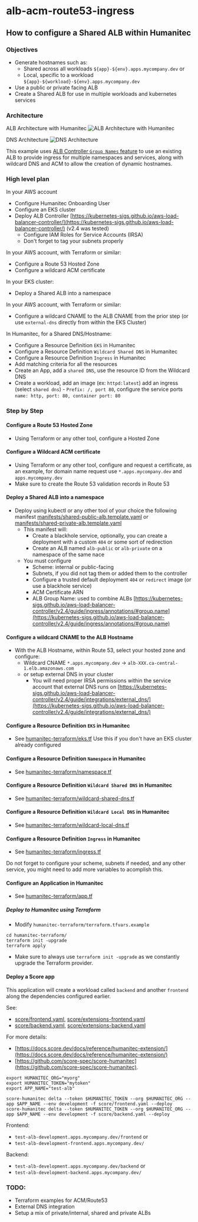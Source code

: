 # alb-acm-route53-ingress

## How to configure a Shared ALB within Humanitec

### Objectives
- Generate hostnames such as:
  - Shared across all workloads `${app}-${env}.apps.mycompany.dev` or
  - Local, specific to a workload `${app}-${workload}-${env}.apps.mycompany.dev`
- Use a public or private facing ALB
- Create a Shared ALB for use in multiple workloads and kubernetes services

### Architecture

ALB Architecture with Humanitec
![ALB Architecture with Humanitec](images/architecture.png)

DNS Architecture
![DNS Architecture](images/architecture-dns.png)

This example uses [ALB Controller `Group Names` feature](https://kubernetes-sigs.github.io/aws-load-balancer-controller/v2.4/guide/ingress/annotations/#group.name) to use an existing ALB to provide ingress for multiple namespaces and services, along with wildcard DNS and ACM to allow the creation of dynamic hostnames.

### High level plan
In your AWS account
  - Configure Humanitec Onboarding User
  - Configure an EKS cluster
  - Deploy ALB Controller [https://kubernetes-sigs.github.io/aws-load-balancer-controller/](https://kubernetes-sigs.github.io/aws-load-balancer-controller/) (v2.4 was tested)
    - Configure IAM Roles for Service Accounts (IRSA) 
    - Don't forget to tag your subnets properly

In your AWS account, with Terraform or similar:
  - Configure a Route 53 Hosted Zone
  - Configure a wildcard ACM certificate

In your EKS cluster:
  - Deploy a Shared ALB into a namespace

In your AWS account, with Terraform or similar:
  - Configure a wildcard CNAME to the ALB CNAME from the prior step (or use `external-dns` directly from within the EKS Cluster)

In Humanitec, for a Shared DNS/Hostname:
  - Configure a Resource Definition `EKS` in Humanitec
  - Configure a Resource Definition `Wildcard Shared DNS` in Humanitec
  - Configure a Resource Definition `Ingress` in Humanitec
  - Add matching criteria for all the resources
  - Create an App, add a `shared DNS`, use the resource ID from the Wildcard DNS
  - Create a workload, add an image (ex: `httpd:latest`) add an ingress (select `shared dns`) - `Prefix: /, port 80`, configure the service ports `name: http, port: 80, container port: 80`

### Step by Step
#### Configure a Route 53 Hosted Zone
- Using Terraform or any other tool, configure a Hosted Zone

####  Configure a Wildcard ACM certificate
- Using Terraform or any other tool, configure and request a certificate, as an example, for domain name request use `*.apps.mycompany.dev` and `apps.mycompany.dev`
- Make sure to create the Route 53 validation records in Route 53

#### Deploy a Shared ALB into a namespace
- Deploy using kubectl or any other tool of your choice the following manifest [manifests/shared-public-alb.template.yaml](manifests/shared-public-alb.template.yaml) or [manifests/shared-private-alb.template.yaml](manifests/shared-private-alb.template.yaml)
  - This manifest will:
    - Create a blackhole service, optionally, you can create a deployment with a custom `404` or some sort of redirection
    - Create an ALB named `alb-public` or `alb-private` on a namespace of the same nace
  - You must configure
    - Scheme: internal or public-facing
    - Subnets, if you did not tag them or added them to the controller
    - Configure a trusted default deployment `404` or `redirect` image (or use a blackhole service)
    - ACM Certificate ARN
    - ALB Group Name: used to combine ALBs [https://kubernetes-sigs.github.io/aws-load-balancer-controller/v2.4/guide/ingress/annotations/#group.name](https://kubernetes-sigs.github.io/aws-load-balancer-controller/v2.4/guide/ingress/annotations/#group.name) 

#### Configure a wildcard CNAME to the ALB Hostname
- With the ALB Hostname, within Route 53, select your hosted zone and configure:
  - Wildcard CNAME `*.apps.mycompany.dev` -> `alb-XXX.ca-central-1.elb.amazonaws.com`
  - or setup external DNS in your cluster
    - You will need proper IRSA permissions within the service account that external DNS runs on [https://kubernetes-sigs.github.io/aws-load-balancer-controller/v2.4/guide/integrations/external_dns/](https://kubernetes-sigs.github.io/aws-load-balancer-controller/v2.4/guide/integrations/external_dns/)

#### Configure a Resource Definition `EKS` in Humanitec
- See [humanitec-terraform/eks.tf](humanitec-terraform/eks.tf)
Use this if you don't have an EKS cluster already configured

#### Configure a Resource Definition `Namespace` in Humanitec
- See [humanitec-terraform/namespace.tf](humanitec-terraform/namespace.tf)

#### Configure a Resource Definition `Wildcard Shared DNS` in Humanitec
- See [humanitec-terraform/wildcard-shared-dns.tf](humanitec-terraform/wildcard-shared-dns.tf)

#### Configure a Resource Definition `Wildcard Local DNS` in Humanitec
- See [humanitec-terraform/wildcard-local-dns.tf](humanitec-terraform/wildcard-local-dns.tf)

#### Configure a Resource Definition `Ingress` in Humanitec
- See [humanitec-terraform/ingress.tf](humanitec-terraform/ingress.tf)

Do not forget to configure your scheme, subnets if needed, and any other service, you might need to add more variables to acomplish this.

#### Configure an Application in Humanitec
- See [humanitec-terraform/app.tf](humanitec-terraform/app.tf)

#####  Deploy to Humanitec using Terraform
- Modify `humanitec-terraform/terraform.tfvars.example`
```
cd humanitec-terraform/
terraform init -upgrade
terraform apply
```
- Make sure to always use `terraform init -upgrade` as we constantly upgrade the Terraform provider.

#### Deploy a Score app

This application will create a workload called `backend` and another `frontend` along the dependencies configured earlier.

See:
- [score/frontend.yaml](score/frontend.yaml), [score/extensions-frontend.yaml](score/extensions-frontend.yaml)
- [score/backend.yaml](score/backend.yaml), [score/extensions-backend.yaml](score/extensions-backend.yaml)

For more details:
- [https://docs.score.dev/docs/reference/humanitec-extension/](https://docs.score.dev/docs/reference/humanitec-extension/)
- [https://github.com/score-spec/score-humanitec](https://github.com/score-spec/score-humanitec).

```
export HUMANITEC_ORG="myorg"
export HUMANITEC_TOKEN="mytoken"
export APP_NAME="test-alb"

score-humanitec delta --token $HUMANITEC_TOKEN --org $HUMANITEC_ORG --app $APP_NAME --env development -f score/frontend.yaml --deploy
score-humanitec delta --token $HUMANITEC_TOKEN --org $HUMANITEC_ORG --app $APP_NAME --env development -f score/backend.yaml --deploy
```

Frontend:
- `test-alb-development.apps.mycompany.dev/frontend` or
- `test-alb-development-frontend.apps.mycompany.dev/`

Backend:
- `test-alb-development.apps.mycompany.dev/backend` or
- `test-alb-development-backend.apps.mycompany.dev/`

### TODO:
- Terraform examples for ACM/Route53
- External DNS integration
- Setup a mix of private/internal, shared and private ALBs
